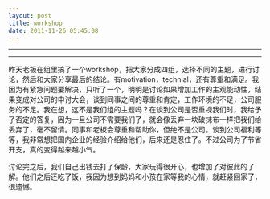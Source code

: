 ```yaml
---
layout: post
title: workshop
date: 2011-11-26 05:45:08
---
```


<meta http-equiv='Content-Type' content='text/html; charset=utf-8' />

---

---

昨天老板在组里搞了一个workshop，把大家分成四组，选择不同的主题，进行讨论，然后和大家分享最后的结论。有motivation，technial，还有尊重和满足。我因为有紧急问题要解决，只听了一个，明明是讨论如果增加工作的主观能动性，结果变成对公司的申讨大会，谈到同事之间的尊重和肯定，工作环境的不足，公司服务的不足。我在想，这不是我们组的主题吗？在谈到公司是否重视我们时，我给予了否定的答复，因为一旦公司不需要我们了，就会像丢弃一块破抹布一样把我们给丢弃了，毫不留情。同事和老板会尊重和帮助你，但绝不是公司。谈到公司福利等等，我非常想把国内企业的经验介绍给他们，后来还是忍住了。不过公司为了节省开支，真的变得越来越小气。


讨论完之后，我们自己出钱去打了保龄，大家玩得很开心，也增加了对彼此的了解。他们之后还吃了饭，我因为想到妈妈和小孩在家等我的心情，就赶紧回家了，很遗憾。


